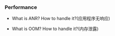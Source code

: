 ### Performance
- What is ANR? How to handle it?(应用程序无响应)</br>

- What is OOM? How to handle it?(内存泄露)</br>
